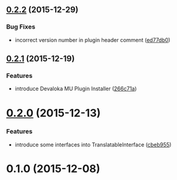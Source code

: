 <a name="0.2.2"></a>
## [0.2.2](https://github.com/devaloka/devaloka-translation/compare/v0.2.1...v0.2.2) (2015-12-29)


### Bug Fixes

* incorrect version number in plugin header comment ([ed77db0](https://github.com/devaloka/devaloka-translation/commit/ed77db0))



<a name="0.2.1"></a>
## [0.2.1](https://github.com/devaloka/devaloka-translation/compare/v0.2.0...v0.2.1) (2015-12-19)


### Features

* introduce Devaloka MU Plugin Installer ([266c71a](https://github.com/devaloka/devaloka-translation/commit/266c71a))



<a name="0.2.0"></a>
# [0.2.0](https://github.com/devaloka/devaloka-translation/compare/v0.1.0...v0.2.0) (2015-12-13)


### Features

* introduce some interfaces into TranslatableInterface ([cbeb955](https://github.com/devaloka/devaloka-translation/commit/cbeb955))



<a name="0.1.0"></a>
# 0.1.0 (2015-12-08)
